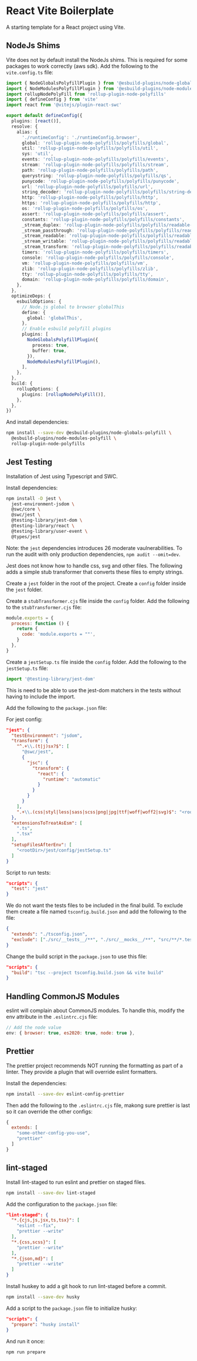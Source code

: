 # React Vite Boilerplate

A starting template for a React project using Vite.

## NodeJs Shims

Vite does not by default install the NodeJs shims. This is required for some packages to work correctly (aws sdk).
Add the following to the `vite.config.ts` file:

```ts
import { NodeGlobalsPolyfillPlugin } from '@esbuild-plugins/node-globals-polyfill'
import { NodeModulesPolyfillPlugin } from '@esbuild-plugins/node-modules-polyfill'
import rollupNodePolyFill from 'rollup-plugin-node-polyfills'
import { defineConfig } from 'vite'
import react from '@vitejs/plugin-react-swc'

export default defineConfig({
  plugins: [react()],
  resolve: {
    alias: {
      './runtimeConfig': './runtimeConfig.browser',
      global: 'rollup-plugin-node-polyfills/polyfills/global',
      util: 'rollup-plugin-node-polyfills/polyfills/util',
      sys: 'util',
      events: 'rollup-plugin-node-polyfills/polyfills/events',
      stream: 'rollup-plugin-node-polyfills/polyfills/stream',
      path: 'rollup-plugin-node-polyfills/polyfills/path',
      querystring: 'rollup-plugin-node-polyfills/polyfills/qs',
      punycode: 'rollup-plugin-node-polyfills/polyfills/punycode',
      url: 'rollup-plugin-node-polyfills/polyfills/url',
      string_decoder: 'rollup-plugin-node-polyfills/polyfills/string-decoder',
      http: 'rollup-plugin-node-polyfills/polyfills/http',
      https: 'rollup-plugin-node-polyfills/polyfills/http',
      os: 'rollup-plugin-node-polyfills/polyfills/os',
      assert: 'rollup-plugin-node-polyfills/polyfills/assert',
      constants: 'rollup-plugin-node-polyfills/polyfills/constants',
      _stream_duplex: 'rollup-plugin-node-polyfills/polyfills/readable-stream/duplex',
      _stream_passthrough: 'rollup-plugin-node-polyfills/polyfills/readable-stream/passthrough',
      _stream_readable: 'rollup-plugin-node-polyfills/polyfills/readable-stream/readable',
      _stream_writable: 'rollup-plugin-node-polyfills/polyfills/readable-stream/writable',
      _stream_transform: 'rollup-plugin-node-polyfills/polyfills/readable-stream/transform',
      timers: 'rollup-plugin-node-polyfills/polyfills/timers',
      console: 'rollup-plugin-node-polyfills/polyfills/console',
      vm: 'rollup-plugin-node-polyfills/polyfills/vm',
      zlib: 'rollup-plugin-node-polyfills/polyfills/zlib',
      tty: 'rollup-plugin-node-polyfills/polyfills/tty',
      domain: 'rollup-plugin-node-polyfills/polyfills/domain',
    },
  },
  optimizeDeps: {
    esbuildOptions: {
      // Node.js global to browser globalThis
      define: {
        global: 'globalThis',
      },
      // Enable esbuild polyfill plugins
      plugins: [
        NodeGlobalsPolyfillPlugin({
          process: true,
          buffer: true,
        }),
        NodeModulesPolyfillPlugin(),
      ],
    },
  },
  build: {
    rollupOptions: {
      plugins: [rollupNodePolyFill()],
    },
  },
})
```

And install dependencies:

```bash
npm install --save-dev @esbuild-plugins/node-globals-polyfill \
  @esbuild-plugins/node-modules-polyfill \
  rollup-plugin-node-polyfills
```

## Jest Testing

Installation of Jest using Typescript and SWC.

Install dependencies:

```bash
npm install -D jest \
  jest-environment-jsdom \
  @swc/core \
  @swc/jest \
  @testing-library/jest-dom \
  @testing-library/react \
  @testing-library/user-event \
  @types/jest
```

Note: the `jest` dependencies introduces 26 moderate vaulnerabilities. To run the audit with only production dependencies, `npm audit --omit=dev`.

Jest does not know how to handle css, svg and other files. The following adds a simple stub transformer that converts these files to empty strings.

Create a `jest` folder in the root of the project. Create a `config` folder inside the `jest` folder.

Create a `stubTransformer.cjs` file inside the `config` folder. Add the following to the `stubTransformer.cjs` file:

```js
module.exports = {
  process: function () {
    return {
      code: 'module.exports = ""',
    }
  },
}
```

Create a `jestSetup.ts` file inside the `config` folder. Add the following to the `jestSetup.ts` file:

```ts
import '@testing-library/jest-dom'
```

This is need to be able to use the jest-dom matchers in the tests without having to include the import.

Add the following to the `package.json` file:

For jest config:

```json
"jest": {
  "testEnvironment": "jsdom",
  "transform": {
    "^.+\\.(t|j)sx?$": [
      "@swc/jest",
      {
        "jsc": {
          "transform": {
            "react": {
              "runtime": "automatic"
            }
          }
        }
      }
    ],
    ".+\\.(css|styl|less|sass|scss|png|jpg|ttf|woff|woff2|svg)$": "<rootDir>/jest/config/stubTransformer.cjs"
  },
  "extensionsToTreatAsEsm": [
    ".ts",
    ".tsx"
  ],
  "setupFilesAfterEnv": [
    "<rootDir>/jest/config/jestSetup.ts"
  ]
}
```

Script to run tests:

```json
"scripts": {
  "test": "jest"
}
```

We do not want the tests files to be included in the final build. To exclude them create a file named `tsconfig.build.json` and add the following to the file:

```json
{
  "extends": "./tsconfig.json",
  "exclude": ["./src/__tests__/**", "./src/__mocks__/**", "src/**/*.test.ts", "src/**/*.test.tsx"]
}
```

Change the build script in the `package.json` to use this file:

```json
"scripts": {
  "build": "tsc --project tsconfig.build.json && vite build"
}
```

## Handling CommonJS Modules

eslint will complain about CommonJS modules. To handle this, modify the env attribute in the `.eslintrc.cjs` file:

```js
// Add the node value
env: { browser: true, es2020: true, node: true },
```

## Prettier

The prettier project recommends NOT running the formatting as part of a linter. They provide a plugin that will override eslint formatters.

Install the dependencies:

```bash
npm install --save-dev eslint-config-prettier
```

Then add the following to the `.eslintrc.cjs` file, makong sure prettier is last so it can override the other configs:

```js
{
  extends: [
    "some-other-config-you-use",
    "prettier"
  ]
}
```

## lint-staged

Install lint-staged to run eslint and prettier on staged files.

```bash
npm install --save-dev lint-staged
```

Add the configuration to the `package.json` file:

```json
"lint-staged": {
  "*.{cjs,js,jsx,ts,tsx}": [
    "eslint --fix",
    "prettier --write"
  ],
  "*.{css,scss}": [
    "prettier --write"
  ],
  "*.{json,md}": [
    "prettier --write"
  ]
}
```

Install huskey to add a git hook to run lint-staged before a commit.

```bash
npm install --save-dev husky
```

Add a script to the `package.json` file to initialize husky:

```json
"scripts": {
  "prepare": "husky install"
}
```

And run it once:

```bash
npm run prepare
```
